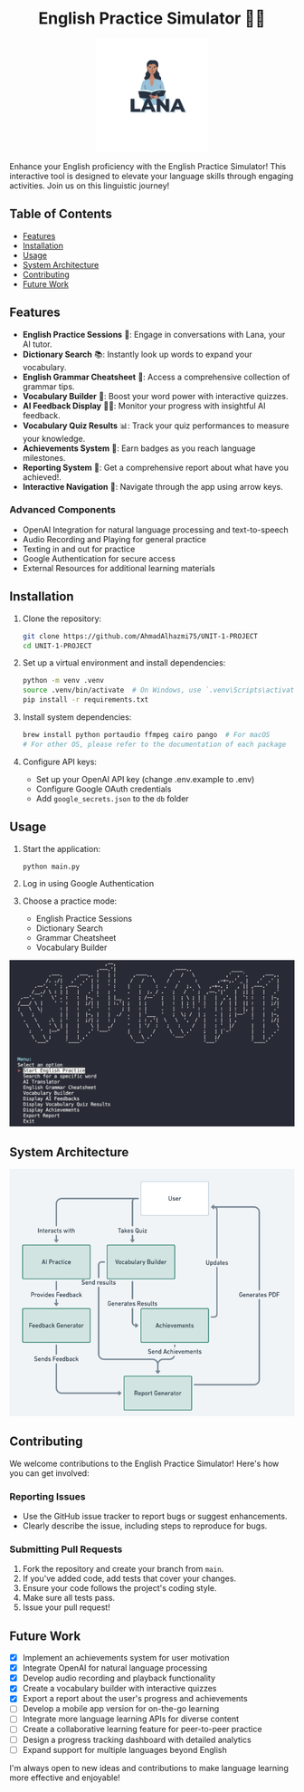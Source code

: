 <h1 align="center">English Practice Simulator 🚀🌟</h1>

<p align="center">
  <img src="./assets/Lana.png" alt="English Practice Simulator Logo" width="200"/>
</p>

Enhance your English proficiency with the English Practice Simulator! This interactive tool is designed to elevate your language skills through engaging activities. Join us on this linguistic journey!

## Table of Contents

- [Features](#features)
- [Installation](#installation)
- [Usage](#usage)
- [System Architecture](#system-architecture)
- [Contributing](#contributing)
- [Future Work](#future-work)

## Features

- **English Practice Sessions** 🤖: Engage in conversations with Lana, your AI tutor.
- **Dictionary Search** 📚: Instantly look up words to expand your vocabulary.
- **English Grammar Cheatsheet** 📝: Access a comprehensive collection of grammar tips.
- **Vocabulary Builder** 🧠: Boost your word power with interactive quizzes.
- **AI Feedback Display** 🤖💬: Monitor your progress with insightful AI feedback.
- **Vocabulary Quiz Results** 📊: Track your quiz performances to measure your knowledge.
- **Achievements System** 🏅: Earn badges as you reach language milestones.
- **Reporting System** 📃: Get a comprehensive report about what have you achieved!.
- **Interactive Navigation** 🔗: Navigate through the app using arrow keys.

### Advanced Components

- OpenAI Integration for natural language processing and text-to-speech
- Audio Recording and Playing for general practice
- Texting in and out for practice
- Google Authentication for secure access
- External Resources for additional learning materials

## Installation

1. Clone the repository:

   ```bash
   git clone https://github.com/AhmadAlhazmi75/UNIT-1-PROJECT
   cd UNIT-1-PROJECT
   ```

2. Set up a virtual environment and install dependencies:

   ```bash
   python -m venv .venv
   source .venv/bin/activate  # On Windows, use `.venv\Scripts\activate`
   pip install -r requirements.txt
   ```

3. Install system dependencies:

   ```bash
   brew install python portaudio ffmpeg cairo pango  # For macOS
   # For other OS, please refer to the documentation of each package
   ```

4. Configure API keys:
   - Set up your OpenAI API key (change .env.example to .env)
   - Configure Google OAuth credentials
   - Add `google_secrets.json` to the `db` folder

## Usage

1. Start the application:

   ```bash
   python main.py
   ```

2. Log in using Google Authentication

3. Choose a practice mode:
   - English Practice Sessions
   - Dictionary Search
   - Grammar Cheatsheet
   - Vocabulary Builder

<p align="center">
  <img src="./assets/Screen.png" alt="Main Menu" width="600"/>
</p>

## System Architecture

<p align="center">
  <img src="./assets/diagram.png" alt="System Architecture Diagram" width="800"/>
</p>

## Contributing

We welcome contributions to the English Practice Simulator! Here's how you can get involved:

### Reporting Issues

- Use the GitHub issue tracker to report bugs or suggest enhancements.
- Clearly describe the issue, including steps to reproduce for bugs.

### Submitting Pull Requests

1. Fork the repository and create your branch from `main`.
2. If you've added code, add tests that cover your changes.
3. Ensure your code follows the project's coding style.
4. Make sure all tests pass.
5. Issue your pull request!

## Future Work

- [x] Implement an achievements system for user motivation
- [x] Integrate OpenAI for natural language processing
- [x] Develop audio recording and playback functionality
- [x] Create a vocabulary builder with interactive quizzes
- [x] Export a report about the user's progress and achievements
- [ ] Develop a mobile app version for on-the-go learning
- [ ] Integrate more language learning APIs for diverse content
- [ ] Create a collaborative learning feature for peer-to-peer practice
- [ ] Design a progress tracking dashboard with detailed analytics
- [ ] Expand support for multiple languages beyond English

I'm always open to new ideas and contributions to make language learning more effective and enjoyable!
